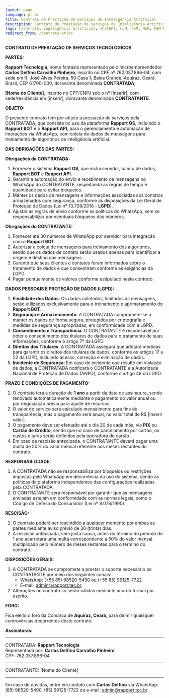 ```yaml
---
layout: page
language: pt-br
title: Contrato de Prestação de Serviços de Inteligência Artificial
description: Contrato de Prestação de Serviços de Inteligência Artificial
tags: [contrato, ingeligência artificial, chatGPT, LLM, FSM, NLP, FSM-NLP, RAPPORT, RAPPORT OS, RAPPORT, BOT, RAPPORT BOT, RAPPORT API, API]
redirect_from: /contrato-pt-br
---
```


**CONTRATO DE PRESTAÇÃO DE SERVIÇOS TECNOLÓGICOS**

**PARTES:**

**Rapport Tecnologia**, nome fantasia representado pelo microempreendedor **Carlos Delfino Carvalho Pinheiro**, inscrito no CPF nº 762.057.896-04, com sede em R. José Alves Pereira, 50 Casa 1, Baixa Grande, Aquiraz, Ceará, Brasil, CEP 61700-000, doravante denominada **CONTRATADA**;

**[Nome do Cliente]**, inscrito no CPF/CNPJ sob o nº [inserir], com sede/residência em [inserir], doravante denominado **CONTRATANTE**.

**OBJETO:**

O presente contrato tem por objeto a prestação de serviços pela CONTRATADA, que consiste no uso da plataforma **Rapport OS**, incluindo o **Rapport BOT** e o **Rapport API**, para o gerenciamento e automação de interações via WhatsApp, com coleta de dados de mensagens para treinamento de algoritmos de inteligência artificial.

**DAS OBRIGAÇÕES DAS PARTES:**

**Obrigações da CONTRATADA:**
1. Fornecer o sistema **Rapport OS**, que inclui servidor, banco de dados, **Rapport BOT** e **Rapport API**.
2. Garantir a automação do envio e recebimento de mensagens no WhatsApp do CONTRATANTE, respeitando as regras de tempo e quantidade para evitar bloqueios.
3. Manter os dados de mensagens e informações associadas aos contatos armazenados com segurança, conforme as disposições da Lei Geral de Proteção de Dados (Lei nº 13.709/2018 - **LGPD**).
4. Ajustar as regras de envio conforme as políticas do WhatsApp, sem se responsabilizar por eventuais bloqueios dos números.

**Obrigações do CONTRATANTE:**
1. Fornecer até 30 números de WhatsApp por servidor para integração com o **Rapport BOT**.
2. Autorizar a coleta de mensagens para treinamento dos algoritmos, sendo que os dados de contato serão usados apenas para identificar a origem e destino das mensagens.
3. Garantir que seus clientes e contatos foram informados sobre o tratamento de dados e que consentiram conforme as exigências da LGPD.
4. Pagar pontualmente os valores conforme estipulado neste contrato.

**DADOS PESSOAIS E PROTEÇÃO DE DADOS (LGPD):**

1. **Finalidade dos Dados**: Os dados coletados, limitados às mensagens, serão utilizados exclusivamente para o treinamento e aprimoramento do **Rapport BOT**.
2. **Segurança e Armazenamento**: A CONTRATADA compromete-se a manter os dados de forma segura, protegidos por criptografia e medidas de segurança apropriadas, em conformidade com a LGPD.
3. **Consentimento e Transparência**: O CONTRATANTE é responsável por obter o consentimento dos titulares de dados para o tratamento de suas informações, conforme o artigo 7º da LGPD.
4. **Direitos dos Titulares**: A CONTRATADA assegura que adotará medidas para garantir os direitos dos titulares de dados, conforme os artigos 17 a 22 da LGPD, incluindo acesso, correção e eliminação de dados.
5. **Incidente de Segurança**: Em caso de incidente que resulte em violação de dados, a CONTRATADA notificará o CONTRATANTE e a Autoridade Nacional de Proteção de Dados (ANPD), conforme o artigo 48 da LGPD.

**PRAZO E CONDIÇÕES DE PAGAMENTO:**

1. O contrato terá a duração de **1 ano** a partir da data de assinatura, sendo renovado automaticamente mediante o pagamento do valor anual ou por negociação prévia para ajuste de recursos.
2. O valor do serviço será calculado mensalmente para fins de transparência, mas o pagamento será anual, no valor total de R$ [inserir valor].
3. O pagamento deve ser efetuado até o dia 20 de cada mês, via **PIX** ou **Cartão de Crédito**, sendo que no caso de parcelamento por cartão, os custos e juros serão definidos pela operadora do cartão.
4. Em caso de rescisão antecipada, o CONTRATANTE deverá pagar uma multa de 50% do valor mensal referente aos meses restantes do contrato.

**RESPONSABILIDADE:**

1. A CONTRATADA não se responsabiliza por bloqueios ou restrições impostas pelo WhatsApp em decorrência do uso do sistema, sendo as políticas da plataforma independentes das configurações realizadas pela CONTRATADA.
2. O CONTRATANTE será responsável por garantir que as mensagens enviadas estejam em conformidade com as normas legais, como o Código de Defesa do Consumidor (Lei nº 8.078/1990).

**RESCISÃO:**

1. O contrato poderá ser rescindido a qualquer momento por ambas as partes mediante aviso prévio de 30 (trinta) dias.
2. A rescisão antecipada, sem justa causa, antes do término do período de 1 ano acarretará uma multa correspondente a 50% do valor mensal multiplicado pelo número de meses restantes para o término do contrato.

**DISPOSIÇÕES GERAIS:**

1. A CONTRATADA se compromete a prestar o suporte necessário ao CONTRATANTE por meio dos seguintes canais:  
   - WhatsApp: (+55 85) 98520-5490 ou (+55 85) 99125-7722  
   - E-mail: admin@rapport.tec.br
2. Alterações no contrato só serão válidas mediante acordo formal por escrito.

**FORO:**

Fica eleito o foro da Comarca de **Aquiraz, Ceará**, para dirimir quaisquer controvérsias decorrentes deste contrato.

**Assinaturas:**

_____________________________________________  
CONTRATADA: **Rapport Tecnologia**  
Representada por: **Carlos Delfino Carvalho Pinheiro**  
CPF: 762.057.896-04

_____________________________________________  
CONTRATANTE: [Nome do Cliente]

---

Em caso de dúvidas, entre em contato com **Carlos Delfino** via WhatsApp: (85) 98520-5490, (85) 99125-7722 ou e-mail: admin@rapport.tec.br.